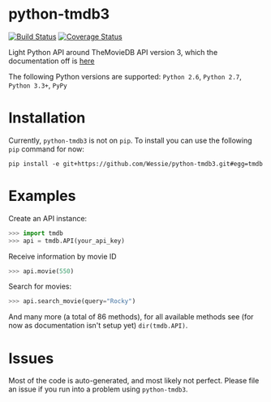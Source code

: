 python-tmdb3
============

[![Build Status](https://travis-ci.org/Wessie/python-tmdb3.png?branch=master)](https://travis-ci.org/Wessie/python-tmdb3)
[![Coverage Status](https://coveralls.io/repos/Wessie/python-tmdb3/badge.png?branch=master)](https://coveralls.io/r/Wessie/python-tmdb3?branch=master)

Light Python API around TheMovieDB API version 3, which the documentation off is [here](http://docs.themoviedb.apiary.io/)

The following Python versions are supported: `Python 2.6`, `Python 2.7`, `Python 3.3+`, `PyPy`


Installation
============

Currently, `python-tmdb3` is not on `pip`. To install you can use the following `pip` command for now:

`pip install -e git+https://github.com/Wessie/python-tmdb3.git#egg=tmdb`


Examples
========

Create an API instance:
```python
>>> import tmdb
>>> api = tmdb.API(your_api_key)
```

Receive information by movie ID
```python
>>> api.movie(550)
```

Search for movies:
```python
>>> api.search_movie(query="Rocky")
```

And many more (a total of 86 methods), for all available methods see (for now as documentation isn't setup yet) `dir(tmdb.API)`.


Issues
======

Most of the code is auto-generated, and most likely not perfect. Please file an issue if you run into
a problem using `python-tmdb3`.
